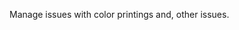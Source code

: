 <!-- ------------------------------------------------------
* Created By : sdo
* File Name : README.md
* Creation Date : 2024-02-15 00:55:50
* Last Modified : 2024-02-15 19:10:41
* Email Address : cbushdor@laposte.net
* Version : 0.0.0.5
* License : 
* 	Permission is granted to copy, distribute, and/or modify this document under the terms of the Creative Commons Attribution-NonCommercial 3.0
* 	Unported License, which is available at http://creativecommons.org/licenses/by-nc/3.0/.
* Purpose :
------------------------------------------------------ -->

Manage issues with color printings and, other issues.
